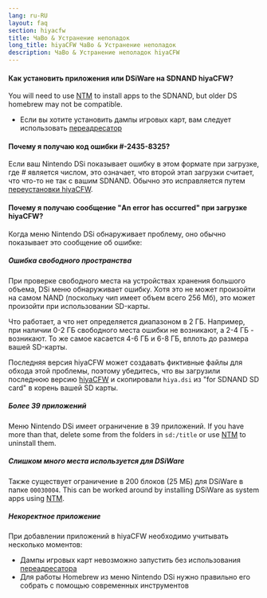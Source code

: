 ```yaml
---
lang: ru-RU
layout: faq
section: hiyacfw
title: ЧаВо & Устранение неполадок
long_title: hiyaCFW ЧаВо & Устранение неполадок
description: ЧаВо & Устранение неполадок hiyaCFW
---
```


#### Как установить приложения или DSiWare на SDNAND hiyaCFW?
You will need to use [NTM](https://github.com/Epicpkmn11/NTM/releases/latest) to install apps to the SDNAND, but older DS homebrew may not be compatible.
- Если вы хотите установить дампы игровых карт, вам следует использовать [переадресатор](../ds-index/forwarders)

#### Почему я получаю код ошибки #-2435-8325?
Если ваш Nintendo DSi показывает ошибку в этом формате при загрузке, где # является числом, это означает, что второй этап загрузки считает, что что-то не так с вашим SDNAND. Обычно это исправляется путем [переустановки hiyaCFW](installing).

#### Почему я получаю сообщение "An error has occurred" при загрузке hiyaCFW?
Когда меню Nintendo DSi обнаруживает проблему, оно обычно показывает это сообщение об ошибке:

##### Ошибка свободного пространства
При проверке свободного места на устройствах хранения большого объема, DSi меню обнаруживает ошибку. Хотя это не может произойти на самом NAND (поскольку чип имеет объем всего 256 Мб), это может произойти при использовании SD-карты.

Что работает, а что нет определяется диапазоном в 2 ГБ. Например, при наличии 0-2 ГБ свободного места ошибки не возникают, а 2-4 ГБ - возникают. То же самое касается 4-6 ГБ и 6-8 ГБ, вплоть до размера вашей SD-карты.

Последняя версия hiyaCFW может создавать фиктивные файлы для обхода этой проблемы, поэтому убедитесь, что вы загрузили последнюю версию [hiyaCFW](https://github.com/RocketRobz/hiyaCFW/releases/latest/download/hiyaCFW.7z) и скопировали `hiya.dsi` из "for SDNAND SD card" в корень вашей SD карты.

##### Более 39 приложений
Меню Nintendo DSi имеет ограничение в 39 приложений. If you have more than that, delete some from the folders in `sd:/title` or use [NTM](https://github.com/Epicpkmn11/NTM/releases/latest) to uninstall them.

##### Слишком много места используется для DSiWare
Также существует ограничение в 200 блоков (25 МБ) для DSiWare в папке `00030004`. This can be worked around by installing DSiWare as system apps using [NTM](https://github.com/Epicpkmn11/NTM/releases/latest).

##### Некоректное приложение
При добавлении приложений в hiyaCFW необходимо учитывать несколько моментов:
- Дампы игровых карт невозможно запустить без использования [переадресатора](../ds-index/forwarders)
- Для работы Homebrew из меню Nintendo DSi нужно правильно его собрать с помощью современных инструментов
